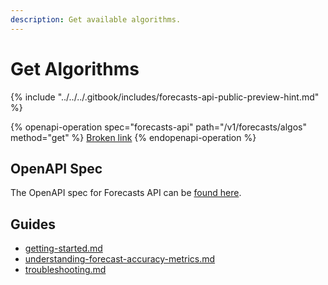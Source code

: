 ```yaml
---
description: Get available algorithms.
---
```


# Get Algorithms

{% include "../../../.gitbook/includes/forecasts-api-public-preview-hint.md" %}

{% openapi-operation spec="forecasts-api" path="/v1/forecasts/algos" method="get" %}
[Broken link](broken-reference)
{% endopenapi-operation %}

## OpenAPI Spec

The OpenAPI spec for Forecasts API can be [found here](https://api.predicthq.com/docs/?urls.primaryName=Forecasts+API).

## Guides

* [getting-started.md](../../../getting-started/guides/forecasts-api-guides/getting-started.md "mention")
* [understanding-forecast-accuracy-metrics.md](../../../getting-started/guides/forecasts-api-guides/understanding-forecast-accuracy-metrics.md "mention")
* [troubleshooting.md](../../../getting-started/guides/forecasts-api-guides/troubleshooting.md "mention")
